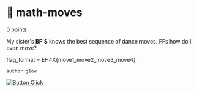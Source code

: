 # 🕺 math-moves
0 points

My sister's **BF'S**  knows the best sequence of dance moves. 
FFs how do I even move?

flag_format = EH4X{move1_move2_move3_move4}

`author:g1ow`

[![Button Click]](https://drive.google.com/file/d/1b8H1RnA2f_YC8YtP8bD08I0qV75qrcUQ/view?usp=drive_link)

[Button Click]: https://img.shields.io/badge/Handout-37a779?style=for-the-badge


